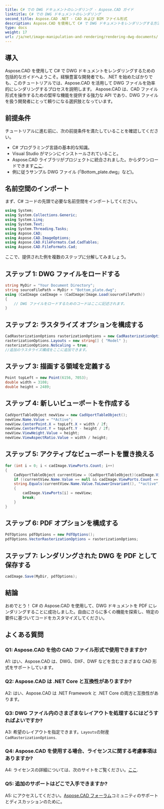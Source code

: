 ```yaml
---
title: C# での DWG ドキュメントのレンダリング - Aspose.CAD ガイド
linktitle: C# での DWG ドキュメントのレンダリング
second_title: Aspose.CAD .NET - CAD および BIM ファイル形式
description: Aspose.CAD を使用して C# で DWG ドキュメントをレンダリングする方法を学びます。このステップバイステップのガイドでは、コード例を使用してインポート、構成、保存について説明します。
type: docs
weight: 17
url: /ja/net/image-manipulation-and-rendering/rendering-dwg-documents/
---
```

## 導入

Aspose.CAD を使用して C# で DWG ドキュメントをレンダリングするための包括的なガイドへようこそ。経験豊富な開発者でも、.NET を始めたばかりでも、このチュートリアルでは、Aspose.CAD を活用して DWG ファイルを効率的にレンダリングするプロセスを説明します。 Aspose.CAD は、CAD ファイル形式を操作するための堅牢な機能を提供する強力な API であり、DWG ファイルを扱う開発者にとって頼りになる選択肢となっています。

## 前提条件

チュートリアルに進む前に、次の前提条件を満たしていることを確認してください。

- C# プログラミング言語の基本的な知識。
- Visual Studio がマシンにインストールされていること。
-  Aspose.CAD ライブラリがプロジェクトに統合されました。からダウンロードできます[ここ](https://releases.aspose.com/cad/net/).
- 例に従うサンプル DWG ファイル (「Bottom_plate.dwg」など)。

## 名前空間のインポート

まず、C# コードの先頭で必要な名前空間をインポートしてください。

```csharp
using System;
using System.Collections.Generic;
using System.Linq;
using System.Text;
using System.Threading.Tasks;
using Aspose.CAD;
using Aspose.CAD.ImageOptions;
using Aspose.CAD.FileFormats.Cad.CadTables;
using Aspose.CAD.FileFormats.Cad;
```

ここで、提供された例を複数のステップに分解してみましょう。

## ステップ 1: DWG ファイルをロードする

```csharp
string MyDir = "Your Document Directory";
string sourceFilePath = MyDir + "Bottom_plate.dwg";
using (CadImage cadImage = (CadImage)Image.Load(sourceFilePath))
{
    // DWG ファイルをロードするためのコードはここに記述されます。
}
```

## ステップ 2: ラスタライズ オプションを構成する

```csharp
CadRasterizationOptions rasterizationOptions = new CadRasterizationOptions();
rasterizationOptions.Layouts = new string[] { "Model" };
rasterizationOptions.NoScaling = true;
//追加のラスタライズ構成をここに追加できます。
```

## ステップ 3: 描画する領域を定義する

```csharp
Point topLeft = new Point(6156, 7053);
double width = 3108;
double height = 2489;
```

## ステップ 4: 新しいビューポートを作成する

```csharp
CadVportTableObject newView = new CadVportTableObject();
newView.Name.Value = "*Active";
newView.CenterPoint.X = topLeft.X + width / 2f;
newView.CenterPoint.Y = topLeft.Y - height / 2f;
newView.ViewHeight.Value = height;
newView.ViewAspectRatio.Value = width / height;
```

## ステップ 5: アクティブなビューポートを置き換える

```csharp
for (int i = 0; i < cadImage.ViewPorts.Count; i++)
{
    CadVportTableObject currentView = (CadVportTableObject)(cadImage.ViewPorts[i]);
    if ((currentView.Name.Value == null && cadImage.ViewPorts.Count == 1) ||
    string.Equals(currentView.Name.Value.ToLowerInvariant(), "*active"))
    {
        cadImage.ViewPorts[i] = newView;
        break;
    }
}
```

## ステップ 6: PDF オプションを構成する

```csharp
PdfOptions pdfOptions = new PdfOptions();
pdfOptions.VectorRasterizationOptions = rasterizationOptions;
```

## ステップ 7: レンダリングされた DWG を PDF として保存する

```csharp
cadImage.Save(MyDir, pdfOptions);
```

## 結論

おめでとう！ C# の Aspose.CAD を使用して、DWG ドキュメントを PDF にレンダリングすることに成功しました。自由にさらに多くの機能を探索し、特定の要件に基づいてコードをカスタマイズしてください。

## よくある質問

### Q1: Aspose.CAD を他の CAD ファイル形式で使用できますか?

A1: はい、Aspose.CAD は、DWG、DXF、DWF などを含むさまざまな CAD 形式をサポートしています。

### Q2: Aspose.CAD は .NET Core と互換性がありますか?

A2: はい、Aspose.CAD は .NET Framework と .NET Core の両方と互換性があります。

### Q3: DWG ファイル内のさまざまなレイアウトを処理するにはどうすればよいですか?

 A3: 希望のレイアウトを指定できます。`Layouts`の財産`CadRasterizationOptions`.

### Q4: Aspose.CAD を使用する場合、ライセンスに関する考慮事項はありますか?

 A4: ライセンスの詳細については、次のサイトをご覧ください。[ここ](https://purchase.aspose.com/buy).

### Q5: 追加のサポートはどこで入手できますか?

A5: にアクセスしてください。[Aspose.CAD フォーラム](https://forum.aspose.com/c/cad/19)コミュニティのサポートとディスカッションのために。